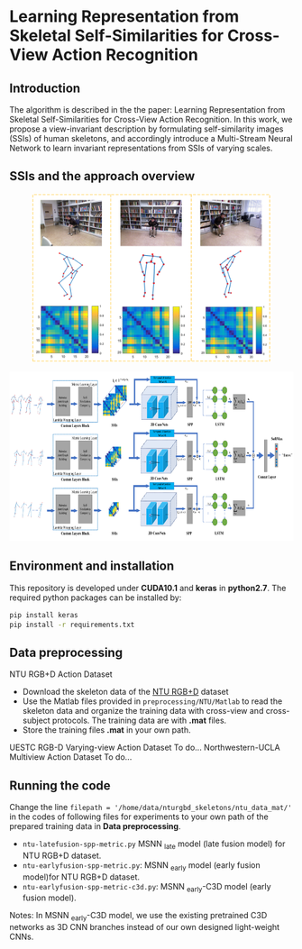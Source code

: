 # Learning Representation from Skeletal Self-Similarities for Cross-View Action Recognition
## Introduction
The algorithm is described in the the paper: Learning Representation from Skeletal Self-Similarities for Cross-View Action Recognition. In this work, we propose a view-invariant description by formulating self-similarity images (SSIs) of human skeletons, and accordingly introduce a Multi-Stream Neural Network to learn invariant representations from SSIs of varying scales. 

## SSIs and the approach overview 
<p align="center">
  <img height="300" src="docs/teaser1.png">
</p>
<p align="center">
  <img height="300" src="docs/teaser2.png">
</p>

## Environment and installation
This repository is developed under **CUDA10.1** and **keras** in **python2.7**. The required python packages can be installed by:
```bash
pip install keras
pip install -r requirements.txt
```
## Data preprocessing
NTU RGB+D Action Dataset
- Download the skeleton data of the [NTU RGB+D](https://github.com/shahroudy/NTURGB-D) dataset
- Use the Matlab files provided in `preprocessing/NTU/Matlab` to read the skeleton data and organize the training data with cross-view and cross-subject protocols. The training data are with **.mat** files.
- Store the training files **.mat** in your own path.

UESTC RGB-D Varying-view Action Dataset
To do...
Northwestern-UCLA Multiview Action Dataset
To do...

## Running the code
Change the line `filepath = '/home/data/nturgbd_skeletons/ntu_data_mat/'` in the codes of following files for experiments to your own path of the prepared training data in **Data preprocessing**. 

- `ntu-latefusion-spp-metric.py` MSNN <sub>late</sub> model (late fusion model) for NTU RGB+D dataset. 
- `ntu-earlyfusion-spp-metric.py`: MSNN <sub>early</sub> model (early fusion model)for NTU RGB+D dataset. 
- `ntu-earlyfusion-spp-metric-c3d.py`: MSNN <sub>early</sub>-C3D model (early fusion model). 

Notes: In MSNN <sub>early</sub>-C3D model, we use the existing pretrained C3D networks as 3D CNN branches instead of our own designed light-weight CNNs.
